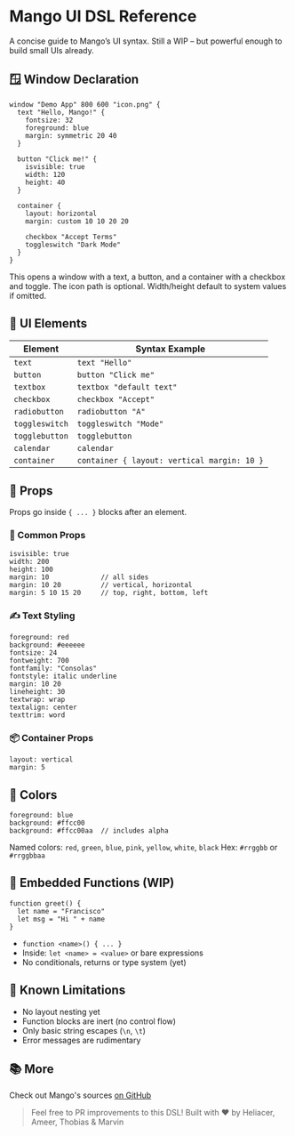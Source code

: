 # Mango UI DSL Reference

A concise guide to Mango’s UI syntax. Still a WIP – but powerful enough to build small UIs already.

## 🪟 Window Declaration

```mango
window "Demo App" 800 600 "icon.png" {
  text "Hello, Mango!" {
    fontsize: 32
    foreground: blue
    margin: symmetric 20 40
  }

  button "Click me!" {
    isvisible: true
    width: 120
    height: 40
  }

  container {
    layout: horizontal
    margin: custom 10 10 20 20

    checkbox "Accept Terms"
    toggleswitch "Dark Mode"
  }
}
````

This opens a window with a text, a button, and a container with a checkbox and toggle.
The icon path is optional. Width/height default to system values if omitted.

## 🧱 UI Elements

| Element        | Syntax Example                              |
| -------------- | ------------------------------------------- |
| `text`         | `text "Hello"`                              |
| `button`       | `button "Click me"`                         |
| `textbox`      | `textbox "default text"`                    |
| `checkbox`     | `checkbox "Accept"`                         |
| `radiobutton`  | `radiobutton "A"`                           |
| `toggleswitch` | `toggleswitch "Mode"`                       |
| `togglebutton` | `togglebutton`                              |
| `calendar`     | `calendar`                                  |
| `container`    | `container { layout: vertical margin: 10 }` |

## 🧩 Props

Props go inside `{ ... }` blocks after an element.

### 📎 Common Props

```mango
isvisible: true
width: 200
height: 100
margin: 10             // all sides
margin: 10 20          // vertical, horizontal
margin: 5 10 15 20     // top, right, bottom, left
```

### ✍ Text Styling

```mango
foreground: red
background: #eeeeee
fontsize: 24
fontweight: 700
fontfamily: "Consolas"
fontstyle: italic underline
margin: 10 20
lineheight: 30
textwrap: wrap
textalign: center
texttrim: word
```

### 📦 Container Props

```mango
layout: vertical
margin: 5
```

## 🎨 Colors

```mango
foreground: blue
background: #ffcc00
background: #ffcc00aa  // includes alpha
```

Named colors:
`red`, `green`, `blue`, `pink`, `yellow`, `white`, `black`
Hex: `#rrggbb` or `#rrggbbaa`

## 🧠 Embedded Functions (WIP)

```mango
function greet() {
  let name = "Francisco"
  let msg = "Hi " + name
}
```

* `function <name>() { ... }`
* Inside: `let <name> = <value>` or bare expressions
* No conditionals, returns or type system (yet)

## 🧪 Known Limitations

* No layout nesting yet
* Function blocks are inert (no control flow)
* Only basic string escapes (`\n`, `\t`)
* Error messages are rudimentary


## 📚 More

Check out Mango's sources [on GitHub](https://github.com/mangofn/Mango)

> Feel free to PR improvements to this DSL!
> Built with ❤️ by Heliacer, Ameer, Thobias & Marvin
